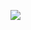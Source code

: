 ![](https://www.postgresqltutorial.com/wp-content/uploads/2018/03/dvd-rental-sample-database-diagram.png)
